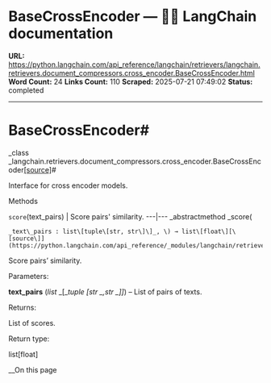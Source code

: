 # BaseCrossEncoder — 🦜🔗 LangChain  documentation

**URL:** https://python.langchain.com/api_reference/langchain/retrievers/langchain.retrievers.document_compressors.cross_encoder.BaseCrossEncoder.html
**Word Count:** 24
**Links Count:** 110
**Scraped:** 2025-07-21 07:49:02
**Status:** completed

---

# BaseCrossEncoder\#

_class _langchain.retrievers.document\_compressors.cross\_encoder.BaseCrossEncoder[\[source\]](https://python.langchain.com/api_reference/_modules/langchain/retrievers/document_compressors/cross_encoder.html#BaseCrossEncoder)\#     

Interface for cross encoder models.

Methods

`score`\(text\_pairs\) | Score pairs' similarity.   ---|---      _abstractmethod _score\(

    _text\_pairs : list\[tuple\[str, str\]\]_, \) → list\[float\][\[source\]](https://python.langchain.com/api_reference/_modules/langchain/retrievers/document_compressors/cross_encoder.html#BaseCrossEncoder.score)\#     

Score pairs’ similarity.

Parameters:     

**text\_pairs** \(_list_ _\[__tuple_ _\[__str_ _,__str_ _\]__\]_\) – List of pairs of texts.

Returns:     

List of scores.

Return type:     

list\[float\]

__On this page